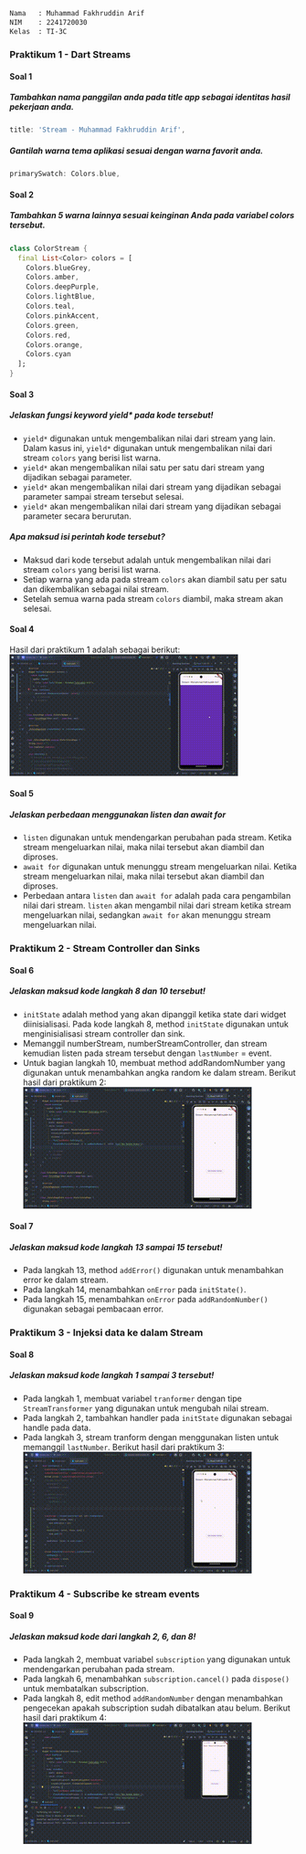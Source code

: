 ``` text
Nama   : Muhammad Fakhruddin Arif
NIM    : 2241720030
Kelas  : TI-3C
```
### Praktikum 1 - Dart Streams
#### Soal 1
##### Tambahkan nama panggilan anda pada title app sebagai identitas hasil pekerjaan anda.
``` dart
title: 'Stream - Muhammad Fakhruddin Arif',
```
##### Gantilah warna tema aplikasi sesuai dengan warna favorit anda.
``` dart
primarySwatch: Colors.blue,
```
#### Soal 2
##### Tambahkan 5 warna lainnya sesuai keinginan Anda pada variabel colors tersebut.
``` dart
class ColorStream {
  final List<Color> colors = [
    Colors.blueGrey,
    Colors.amber,
    Colors.deepPurple,
    Colors.lightBlue,
    Colors.teal,
    Colors.pinkAccent,
    Colors.green,
    Colors.red,
    Colors.orange,
    Colors.cyan
  ];
}
```
#### Soal 3
##### Jelaskan fungsi keyword yield* pada kode tersebut!
- `yield*` digunakan untuk mengembalikan nilai dari stream yang lain. Dalam kasus ini, `yield*` digunakan untuk mengembalikan nilai dari stream `colors` yang berisi list warna.
- `yield*` akan mengembalikan nilai satu per satu dari stream yang dijadikan sebagai parameter.
- `yield*` akan mengembalikan nilai dari stream yang dijadikan sebagai parameter sampai stream tersebut selesai.
- `yield*` akan mengembalikan nilai dari stream yang dijadikan sebagai parameter secara berurutan.
##### Apa maksud isi perintah kode tersebut?
- Maksud dari kode tersebut adalah untuk mengembalikan nilai dari stream `colors` yang berisi list warna.
- Setiap warna yang ada pada stream `colors` akan diambil satu per satu dan dikembalikan sebagai nilai stream.
- Setelah semua warna pada stream `colors` diambil, maka stream akan selesai.
#### Soal 4
Hasil dari praktikum 1 adalah sebagai berikut:
![Praktikum 1](images/13_01_04.gif)
#### Soal 5
##### Jelaskan perbedaan menggunakan listen dan await for
- `listen` digunakan untuk mendengarkan perubahan pada stream. Ketika stream mengeluarkan nilai, maka nilai tersebut akan diambil dan diproses.
- `await for` digunakan untuk menunggu stream mengeluarkan nilai. Ketika stream mengeluarkan nilai, maka nilai tersebut akan diambil dan diproses.
- Perbedaan antara `listen` dan `await for` adalah pada cara pengambilan nilai dari stream. `listen` akan mengambil nilai dari stream ketika stream mengeluarkan nilai, sedangkan `await for` akan menunggu stream mengeluarkan nilai.
### Praktikum 2 - Stream Controller dan Sinks
#### Soal 6
##### Jelaskan maksud kode langkah 8 dan 10 tersebut!
- `initState` adalah method yang akan dipanggil ketika state dari widget diinisialisasi. Pada kode langkah 8, method `initState` digunakan untuk menginisialisasi stream controller dan sink.
- Memanggil numberStream, numberStreamController, dan stream kemudian listen pada stream tersebut dengan `lastNumber` = event.
- Untuk bagian langkah 10, membuat method addRandomNumber yang digunakan untuk menambahkan angka random ke dalam stream.
Berikut hasil dari praktikum 2:
![Praktikum 2](images/13_02_06.gif)
#### Soal 7
##### Jelaskan maksud kode langkah 13 sampai 15 tersebut!
- Pada langkah 13, method `addError()` digunakan untuk menambahkan error ke dalam stream.
- Pada langkah 14, menambahkan `onError` pada `initState()`.
- Pada langkah 15, menambahkan `onError` pada `addRandomNumber()` digunakan sebagai pembacaan error.
### Praktikum 3 - Injeksi data ke dalam Stream
#### Soal 8
##### Jelaskan maksud kode langkah 1 sampai 3 tersebut!
- Pada langkah 1, membuat variabel `tranformer` dengan tipe `StreamTransformer` yang digunakan untuk mengubah nilai stream.
- Pada langkah 2, tambahkan handler pada `initState` digunakan sebagai handle pada data.
- Pada langkah 3, stream tranform dengan menggunakan listen untuk memanggil `lastNumber`.
Berikut hasil dari praktikum 3:
![Praktikum 3](images/13_03_08.gif)
### Praktikum 4 - Subscribe ke stream events
#### Soal 9
##### Jelaskan maksud kode dari langkah 2, 6, dan 8!
- Pada langkah 2, membuat variabel `subscription` yang digunakan untuk mendengarkan perubahan pada stream.
- Pada langkah 6, menambahkan `subscription.cancel()` pada `dispose()` untuk membatalkan subscription.
- Pada langkah 8, edit method `addRandomNumber` dengan menambahkan pengecekan apakah subscription sudah dibatalkan atau belum.
Berikut hasil dari praktikum 4:
![Praktikum 4](images/13_04_09.gif)

